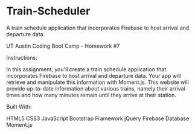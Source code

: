 # Train-Scheduler
A train schedule application that incorporates Firebase to host arrival and departure data.

UT Austin Coding Boot Camp - Homework #7

Instructions:

In this assignment, you'll create a train schedule application that incorporates Firebase to host arrival and departure data. Your app will retrieve and manipulate this information with Moment.js. This website will provide up-to-date information about various trains, namely their arrival times and how many minutes remain until they arrive at their station.

Built With:

HTML5
CSS3
JavaScript
Bootstrap Framework
jQuery
Firebase Database
Moment.js
